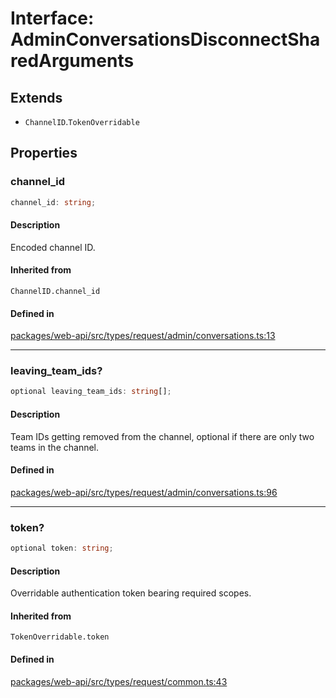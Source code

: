 # Interface: AdminConversationsDisconnectSharedArguments

## Extends

- `ChannelID`.`TokenOverridable`

## Properties

### channel\_id

```ts
channel_id: string;
```

#### Description

Encoded channel ID.

#### Inherited from

`ChannelID.channel_id`

#### Defined in

[packages/web-api/src/types/request/admin/conversations.ts:13](https://github.com/slackapi/node-slack-sdk/blob/main/packages/web-api/src/types/request/admin/conversations.ts#L13)

***

### leaving\_team\_ids?

```ts
optional leaving_team_ids: string[];
```

#### Description

Team IDs getting removed from the channel, optional if there are only two teams in the channel.

#### Defined in

[packages/web-api/src/types/request/admin/conversations.ts:96](https://github.com/slackapi/node-slack-sdk/blob/main/packages/web-api/src/types/request/admin/conversations.ts#L96)

***

### token?

```ts
optional token: string;
```

#### Description

Overridable authentication token bearing required scopes.

#### Inherited from

`TokenOverridable.token`

#### Defined in

[packages/web-api/src/types/request/common.ts:43](https://github.com/slackapi/node-slack-sdk/blob/main/packages/web-api/src/types/request/common.ts#L43)

